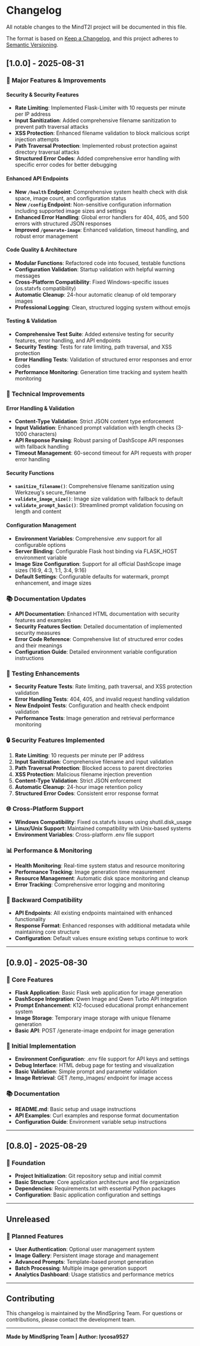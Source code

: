 # Changelog

All notable changes to the MindT2I project will be documented in this file.

The format is based on [Keep a Changelog](https://keepachangelog.com/en/1.0.0/),
and this project adheres to [Semantic Versioning](https://semver.org/spec/v2.0.0.html).

## [1.0.0] - 2025-08-31

### 🚀 **Major Features & Improvements**

#### **Security & Security Features**
- **Rate Limiting**: Implemented Flask-Limiter with 10 requests per minute per IP address
- **Input Sanitization**: Added comprehensive filename sanitization to prevent path traversal attacks
- **XSS Protection**: Enhanced filename validation to block malicious script injection attempts
- **Path Traversal Protection**: Implemented robust protection against directory traversal attacks
- **Structured Error Codes**: Added comprehensive error handling with specific error codes for better debugging

#### **Enhanced API Endpoints**
- **New `/health` Endpoint**: Comprehensive system health check with disk space, image count, and configuration status
- **New `/config` Endpoint**: Non-sensitive configuration information including supported image sizes and settings
- **Enhanced Error Handling**: Global error handlers for 404, 405, and 500 errors with structured JSON responses
- **Improved `/generate-image`**: Enhanced validation, timeout handling, and robust error management

#### **Code Quality & Architecture**
- **Modular Functions**: Refactored code into focused, testable functions
- **Configuration Validation**: Startup validation with helpful warning messages
- **Cross-Platform Compatibility**: Fixed Windows-specific issues (os.statvfs compatibility)
- **Automatic Cleanup**: 24-hour automatic cleanup of old temporary images
- **Professional Logging**: Clean, structured logging system without emojis

#### **Testing & Validation**
- **Comprehensive Test Suite**: Added extensive testing for security features, error handling, and API endpoints
- **Security Testing**: Tests for rate limiting, path traversal, and XSS protection
- **Error Handling Tests**: Validation of structured error responses and error codes
- **Performance Monitoring**: Generation time tracking and system health monitoring

### 🔧 **Technical Improvements**

#### **Error Handling & Validation**
- **Content-Type Validation**: Strict JSON content type enforcement
- **Input Validation**: Enhanced prompt validation with length checks (3-1000 characters)
- **API Response Parsing**: Robust parsing of DashScope API responses with fallback handling
- **Timeout Management**: 60-second timeout for API requests with proper error handling

#### **Security Functions**
- **`sanitize_filename()`**: Comprehensive filename sanitization using Werkzeug's secure_filename
- **`validate_image_size()`**: Image size validation with fallback to default
- **`validate_prompt_basic()`**: Streamlined prompt validation focusing on length and content

#### **Configuration Management**
- **Environment Variables**: Comprehensive .env support for all configurable options
- **Server Binding**: Configurable Flask host binding via FLASK_HOST environment variable
- **Image Size Configuration**: Support for all official DashScope image sizes (16:9, 4:3, 1:1, 3:4, 9:16)
- **Default Settings**: Configurable defaults for watermark, prompt enhancement, and image sizes

### 📚 **Documentation Updates**
- **API Documentation**: Enhanced HTML documentation with security features and examples
- **Security Features Section**: Detailed documentation of implemented security measures
- **Error Code Reference**: Comprehensive list of structured error codes and their meanings
- **Configuration Guide**: Detailed environment variable configuration instructions

### 🧪 **Testing Enhancements**
- **Security Feature Tests**: Rate limiting, path traversal, and XSS protection validation
- **Error Handling Tests**: 404, 405, and invalid request handling validation
- **New Endpoint Tests**: Configuration and health check endpoint validation
- **Performance Tests**: Image generation and retrieval performance monitoring

### 🔒 **Security Features Implemented**
1. **Rate Limiting**: 10 requests per minute per IP address
2. **Input Sanitization**: Comprehensive filename and input validation
3. **Path Traversal Protection**: Blocked access to parent directories
4. **XSS Protection**: Malicious filename injection prevention
5. **Content-Type Validation**: Strict JSON enforcement
6. **Automatic Cleanup**: 24-hour image retention policy
7. **Structured Error Codes**: Consistent error response format

### 🌐 **Cross-Platform Support**
- **Windows Compatibility**: Fixed os.statvfs issues using shutil.disk_usage
- **Linux/Unix Support**: Maintained compatibility with Unix-based systems
- **Environment Variables**: Cross-platform .env file support

### 📊 **Performance & Monitoring**
- **Health Monitoring**: Real-time system status and resource monitoring
- **Performance Tracking**: Image generation time measurement
- **Resource Management**: Automatic disk space monitoring and cleanup
- **Error Tracking**: Comprehensive error logging and monitoring

### 🔄 **Backward Compatibility**
- **API Endpoints**: All existing endpoints maintained with enhanced functionality
- **Response Format**: Enhanced responses with additional metadata while maintaining core structure
- **Configuration**: Default values ensure existing setups continue to work

---

## [0.9.0] - 2025-08-30

### 🎯 **Core Features**
- **Flask Application**: Basic Flask web application for image generation
- **DashScope Integration**: Qwen Image and Qwen Turbo API integration
- **Prompt Enhancement**: K12-focused educational prompt enhancement system
- **Image Storage**: Temporary image storage with unique filename generation
- **Basic API**: POST /generate-image endpoint for image generation

### 🔧 **Initial Implementation**
- **Environment Configuration**: .env file support for API keys and settings
- **Debug Interface**: HTML debug page for testing and visualization
- **Basic Validation**: Simple prompt and parameter validation
- **Image Retrieval**: GET /temp_images/<filename> endpoint for image access

### 📚 **Documentation**
- **README.md**: Basic setup and usage instructions
- **API Examples**: Curl examples and response format documentation
- **Configuration Guide**: Environment variable setup instructions

---

## [0.8.0] - 2025-08-29

### 🚀 **Foundation**
- **Project Initialization**: Git repository setup and initial commit
- **Basic Structure**: Core application architecture and file organization
- **Dependencies**: Requirements.txt with essential Python packages
- **Configuration**: Basic application configuration and settings

---

## **Unreleased**

### 🔮 **Planned Features**
- **User Authentication**: Optional user management system
- **Image Gallery**: Persistent image storage and management
- **Advanced Prompts**: Template-based prompt generation
- **Batch Processing**: Multiple image generation support
- **Analytics Dashboard**: Usage statistics and performance metrics

---

## **Contributing**

This changelog is maintained by the MindSpring Team. For questions or contributions, please contact the development team.

---

**Made by MindSpring Team | Author: lycosa9527**
